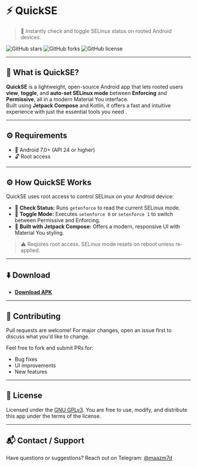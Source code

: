 # ⚡ QuickSE

> 🔐 Instantly check and toggle SELinux status on rooted Android devices.

![GitHub stars](https://img.shields.io/github/stars/maazm7d/QuickSE?style=for-the-badge)
![GitHub forks](https://img.shields.io/github/forks/maazm7d/QuickSE?style=for-the-badge)
![GitHub license](https://img.shields.io/github/license/maazm7d/QuickSE?style=for-the-badge)

---

## 📱 What is QuickSE?

**QuickSE** is a lightweight, open-source Android app that lets rooted users **view**, **toggle**, and **auto-set SELinux mode** between **Enforcing** and **Permissive**, all in a modern Material You interface.  
Built using **Jetpack Compose** and Kotlin, it offers a fast and intuitive experience with just the essential tools you need .

---

## ⚙️ Requirements

- 📱 Android 7.0+ (API 24 or higher)
- 🔓 Root access 

---

## ⚙️ How QuickSE Works

QuickSE uses root access to control SELinux on your Android device:

- 🧩 **Check Status:** Runs `getenforce` to read the current SELinux mode.
- 🔁 **Toggle Mode:** Executes `setenforce 0` or `setenforce 1` to switch between Permissive and Enforcing.
- 🧠 **Built with Jetpack Compose:** Offers a modern, responsive UI with Material You styling.

> ⚠️ Requires root access. SELinux mode resets on reboot unless re-applied.

---

## ⬇️  Download
- [**Download APK**](https://github.com/maazm7d/QuickSE/releases)
 
---

## 🤝 Contributing

Pull requests are welcome! For major changes, open an issue first to discuss what you'd like to change.

Feel free to fork and submit PRs for:

- Bug fixes
- UI improvements
- New features

---


## 📄 License

Licensed under the [GNU GPLv3](LICENSE).
You are free to use, modify, and distribute this app under the terms of the license.

---


## 📬 Contact / Support

Have questions or suggestions? Reach out on Telegram: [@maazm7d](https://t.me/maazm7d)

